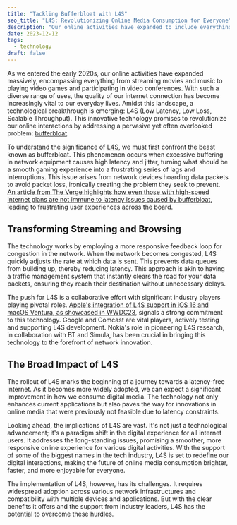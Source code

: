 ```yaml
---
title: "Tackling Bufferbloat with L4S"
seo_title: "L4S: Revolutionizing Online Media Consumption for Everyone"
description: "Our online activities have expanded to include everything from streaming movies and music to playing video games and participating in video conferences. With such diverse uses, the quality of our internet connection is more important than ever. L4S promises to revolutionize our online interactions by addressing a pervasive yet often overlooked problem: bufferbloat."
date: 2023-12-12
tags:
  - technology
draft: false
---
```



As we entered the early 2020s, our online activities have expanded massively, encompassing everything from streaming movies and music to playing video games and participating in video conferences. With such a diverse range of uses, the quality of our internet connection has become increasingly vital to our everyday lives. Amidst this landscape, a technological breakthrough is emerging: L4S (Low Latency, Low Loss, Scalable Throughput). This innovative technology promises to revolutionize our online interactions by addressing a pervasive yet often overlooked problem: [bufferbloat](https://www.bufferbloat.net/projects/bloat/wiki/Introduction/).

To understand the significance of [L4S](https://www.bell-labs.com/research-innovation/projects-and-initiatives/l4s/), we must first confront the beast known as bufferbloat. This phenomenon occurs when excessive buffering in network equipment causes high latency and jitter, turning what should be a smooth gaming experience into a frustrating series of lags and interruptions. This issue arises from network devices hoarding data packets to avoid packet loss, ironically creating the problem they seek to prevent. [An article from The Verge highlights how even those with high-speed internet plans are not immune to latency issues caused by bufferbloat](https://www.theverge.com/23655762/l4s-internet-apple-comcast-latency-speed-bandwidth), leading to frustrating user experiences across the board.

## Transforming Streaming and Browsing
The technology works by employing a more responsive feedback loop for congestion in the network. When the network becomes congested, L4S quickly adjusts the rate at which data is sent. This prevents data queues from building up, thereby reducing latency. This approach is akin to having a traffic management system that instantly clears the road for your data packets, ensuring they reach their destination without unnecessary delays.

The push for L4S is a collaborative effort with significant industry players playing pivotal roles. [Apple's integration of L4S support in iOS 16 and macOS Ventura, as showcased in WWDC23](https://developer.apple.com/videos/play/wwdc2023/10004/), signals a strong commitment to this technology. Google and Comcast are vital players, actively testing and supporting L4S development. Nokia's role in pioneering L4S research, in collaboration with BT and Simula, has been crucial in bringing this technology to the forefront of network innovation.

## The Broad Impact of L4S
The rollout of L4S marks the beginning of a journey towards a latency-free internet. As it becomes more widely adopted, we can expect a significant improvement in how we consume digital media. The technology not only enhances current applications but also paves the way for innovations in online media that were previously not feasible due to latency constraints.

Looking ahead, the implications of L4S are vast. It's not just a technological advancement; it's a paradigm shift in the digital experience for all internet users. It addresses the long-standing issues, promising a smoother, more responsive online experience for various digital activities. With the support of some of the biggest names in the tech industry, L4S is set to redefine our digital interactions, making the future of online media consumption brighter, faster, and more enjoyable for everyone.

The implementation of L4S, however, has its challenges. It requires widespread adoption across various network infrastructures and compatibility with multiple devices and applications. But with the clear benefits it offers and the support from industry leaders, L4S has the potential to overcome these hurdles.